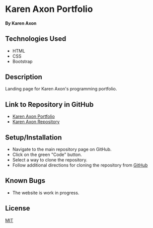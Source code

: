 # Karen Axon Portfolio

#### By Karen Axon

## Technologies Used
* HTML
* CSS
* Bootstrap
  
## Description
Landing page for Karen Axon's programming portfolio.

## Link to Repository in GitHub
* [Karen Axon Portfolio](https://karenaxon.github.io/portfolio/)
* [Karen Axon Repository](https://github.com/karenaxon/portfolio.git)

## Setup/Installation 
* Navigate to the main repository page on GitHub.
* Click on the green "Code" button.
* Select a way to clone the repository.
* Follow additional directions for cloning the repository from [GitHub](https://docs.github.com/en/repositories/creating-and-managing-repositories/cloning-a-repository)

## Known Bugs
* The website is work in progress.

## License

[MIT](https://choosealicense.com/licenses/mit/)
